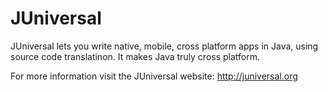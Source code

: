 # JUniversal
JUniversal lets you write native, mobile, cross platform apps in Java, using source code translatinon.
It makes Java truly cross platform.

For more information visit the JUniversal website:  http://juniversal.org
